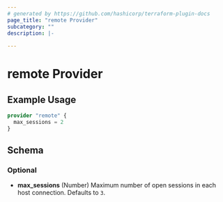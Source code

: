 ```yaml
---
# generated by https://github.com/hashicorp/terraform-plugin-docs
page_title: "remote Provider"
subcategory: ""
description: |-
  
---
```


# remote Provider



## Example Usage

```terraform
provider "remote" {
  max_sessions = 2
}
```

<!-- schema generated by tfplugindocs -->
## Schema

### Optional

- **max_sessions** (Number) Maximum number of open sessions in each host connection. Defaults to `3`.
